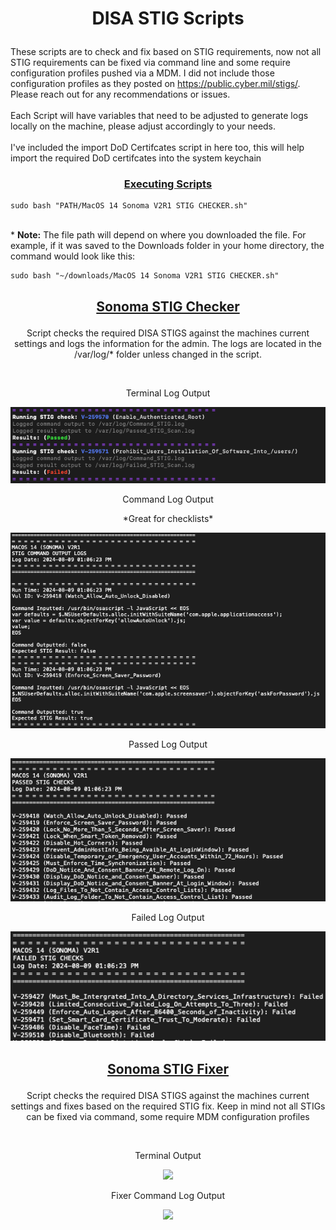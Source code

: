 # <p align="center"> DISA STIG Scripts </p>

These scripts are to check and fix based on STIG requirements, now not all STIG requirements can be fixed via command line and some require configuration profiles pushed via a MDM. I did not include those configuration profiles as they posted on https://public.cyber.mil/stigs/. Please reach out for any recommendations or issues.
<br />
<br />
Each Script will have variables that need to be adjusted to generate logs locally on the machine, please adjust accordingly to your needs.
<br />
<br />
I've included the import DoD Certifcates script in here too, this will help import the required DoD certifcates into the system keychain
<br />
### <p align="center"> <ins> Executing Scripts</ins> </p>

```
sudo bash "PATH/MacOS 14 Sonoma V2R1 STIG CHECKER.sh"
```
<br />
* <strong>Note:</strong> The file path will depend on where you downloaded the file. For example, if it was saved to the Downloads folder in your home directory, the command would look like this:

```
sudo bash "~/downloads/MacOS 14 Sonoma V2R1 STIG CHECKER.sh"
``` 

## <p align="center"> [Sonoma STIG Checker](https://github.com/cocopuff2u/Mac-Scripts/blob/130024b9664872bddc16938225adc5fd6af0d194/DISA%20STIG%20Scripts/MacOS%2014%20Sonoma%20V2R1%20STIG%20CHECKER.sh) </p> 
<p align="center"> Script checks the required DISA STIGS against the machines current settings and logs the information for the admin. The logs are located in the /var/log/* folder unless changed in the script.</p>
<br />

<p align="center"> Terminal Log Output </p>
<p align="center">
<img src="https://github.com/cocopuff2u/Mac-Scripts/blob/130024b9664872bddc16938225adc5fd6af0d194/DISA%20STIG%20Scripts/images/check_terminal_log.png">
</p>

<p align="center"> Command Log Output</p>
<p align="center">*Great for checklists* </p>
<p align="center">
<img src="https://github.com/cocopuff2u/Mac-Scripts/blob/130024b9664872bddc16938225adc5fd6af0d194/DISA%20STIG%20Scripts/images/Example_Command_output_log.png">
</p>

<p align="center"> Passed Log Output </p>
<p align="center">
<img src="https://github.com/cocopuff2u/Mac-Scripts/blob/130024b9664872bddc16938225adc5fd6af0d194/DISA%20STIG%20Scripts/images/Example_Passed_STIG_log.png">
</p>

<p align="center"> Failed Log Output </p>
<p align="center">
<img src="https://github.com/cocopuff2u/Mac-Scripts/blob/130024b9664872bddc16938225adc5fd6af0d194/DISA%20STIG%20Scripts/images/Example_Failed_STIG_Log.png">
</p>

## <p align="center"> [Sonoma STIG Fixer](https://github.com/cocopuff2u/Mac-Scripts/blob/1c495c72ff1970292f19b3427a9d5323cfff658e/DISA%20STIG%20Scripts/MacOS%2014%20Sonoma%20V2R1%20STIG%20FIXER.sh) </p> 
<p align="center"> Script checks the required DISA STIGS against the machines current settings and fixes based on the required STIG fix. Keep in mind not all STIGs can be fixed via command, some require MDM configuration profiles</p>
<br />

<p align="center"> Terminal Output </p>
<p align="center">
<img src="https://github.com/cocopuff2u/Mac-Scripts/blob/19c94b71ecbfbbd43fe66bdcbfd4aad0b257702c/DISA%20STIG%20Scripts/images/Example_terminal_fixer_log.png">
</p>

<p align="center"> Fixer Command Log Output </p>
<p align="center">
<img src="https://github.com/cocopuff2u/Mac-Scripts/blob/c8cb3bbcebf59154d79bc9836d8b991324fd2f6e/DISA%20STIG%20Scripts/images/Example_Fixer_Command_output_log.png">
</p>
